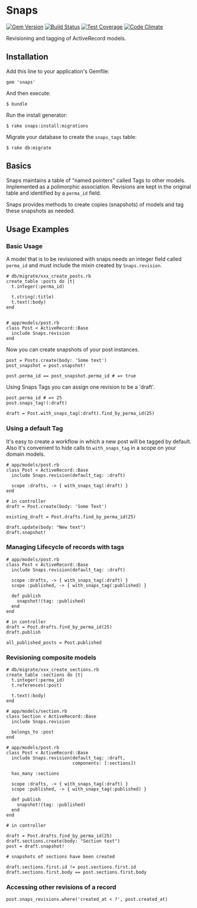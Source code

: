 # Snaps

[![Gem Version](https://badge.fury.io/rb/snaps.svg)](http://badge.fury.io/rb/snaps)
[![Build Status](https://travis-ci.org/codevise/snaps.svg?branch=master)](https://travis-ci.org/codevise/snaps)
[![Test Coverage](https://codeclimate.com/github/codevise/snaps/badges/coverage.svg)](https://codeclimate.com/github/codevise/snaps)
[![Code Climate](https://codeclimate.com/github/codevise/snaps/badges/gpa.svg)](https://codeclimate.com/github/codevise/snaps)

Revisioning and tagging of ActiveRecord models.

## Installation

Add this line to your application's Gemfile:

    gem 'snaps'

And then execute:

    $ bundle

Run the install generator:

    $ rake snaps:install:migrations

Migrate your database to create the `snaps_tags` table:

    $ rake db:migrate

## Basics

Snaps maintains a table of "named pointers" called Tags to other models. Implemented as a polimorphic association. Revisions are kept in the original table and identified by a `perma_id` field.

Snaps provides methods to create copies (snapshots) of models and tag these snapshots as needed.

## Usage Examples

### Basic Usage

A model that is to be revisioned with snaps needs an integer field called `perma_id` and must include the mixin created by `Snaps.revision`.

    # db/migrate/xxx_create_posts.rb
    create_table :posts do |t|
      t.integer(:perma_id)

      t.string(:title)
      t.text(:body)
    end


    # app/models/post.rb
    class Post < ActiveRecord::Base
      include Snaps.revision
    end


Now you can create snapshots of your post instances.

    post = Posts.create(body: 'Some text')
    post_snapshot = post.snapshot!

    post.perma_id == post_snapshot.perma_id # => true

Using Snaps Tags you can assign one revision to be a 'draft'.

    post.perma_id # => 25
    post.snaps_tag!(:draft)

    draft = Post.with_snaps_tag(:draft).find_by_perma_id(25)

### Using a default Tag

It's easy to create a workflow in which a new post will be tagged by default.
Also it's convenient to hide calls to `with_snaps_tag` in a scope on your domain models.


    # app/models/post.rb
    class Post < ActiveRecord::Base
      include Snaps.revision(default_tag: :draft)

      scope :drafts, -> { with_snaps_tag(:draft) }
    end

    # in controller
    draft = Post.create(body: 'Some Text')

    existing_draft = Post.drafts.find_by_perma_id(25)

    draft.update(body: "New text")
    draft.snapshot!

### Managing Lifecycle of records with tags

    # app/models/post.rb
    class Post < ActiveRecord::Base
      include Snaps.revision(default_tag: :draft)

      scope :drafts, -> { with_snaps_tag(:draft) }
      scope :published, -> { with_snaps_tag(:published) }

      def publish
        snapshot!(tag: :published)
      end
    end

    # in controller
    draft = Post.drafts.find_by_perma_id(25)
    draft.publish

    all_published_posts = Post.published

### Revisioning composite models


    # db/migrate/xxx_create_sections.rb
    create_table :sections do |t|
      t.integer(:perma_id)
      t.references(:post)

      t.text(:body)
    end

    # app/models/section.rb
    class Section < ActiveRecord::Base
      include Snaps.revision

      belongs_to :post
    end

    # app/models/post.rb
    class Post < ActiveRecord::Base
      include Snaps.revision(default_tag: :draft,
                             components: [:sections])

      has_many :sections

      scope :drafts, -> { with_snaps_tag(:draft) }
      scope :published, -> { with_snaps_tag(:published) }

      def publish
        snapshot!(tag: :published)
      end
    end

    # in controller

    draft = Post.drafts.find_by_perma_id(25)
    draft.sections.create(body: "Section text")
    post = draft.snapshot!

    # snapshots of sections have been created

    draft.sections.first.id != post.sections.first.id
    draft.sections.first.body == post.sections.first.body


### Accessing other revisions of a record

    post.snaps_revisions.where('created_at < ?', post.created_at)
